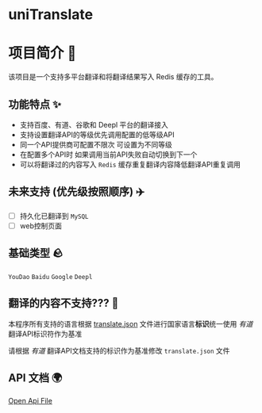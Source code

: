 # uniTranslate

# 项目简介 📒
该项目是一个支持多平台翻译和将翻译结果写入 Redis 缓存的工具。

## 功能特点 ✨
- 支持百度、有道、谷歌和 Deepl 平台的翻译接入 
- 支持设置翻译API的等级优先调用配置的低等级API
- 同一个API提供商可配置不限次 可设置为不同等级
- 在配置多个API时 如果调用当前API失败自动切换到下一个
- 可以将翻译过的内容写入 `Redis` 缓存重复翻译内容降低翻译API重复调用

## 未来支持 (优先级按照顺序) ✈️
 - [ ] 持久化已翻译到 `MySQL`
 - [ ] web控制页面

## 基础类型 🪨
`YouDao` `Baidu` `Google` `Deepl`

## 翻译的内容不支持??? 🤔
本程序所有支持的语言根据 [translate.json](./translate.json) 文件进行国家语言**标识**统一使用 _有道_ 翻译API标识符作为基准

请根据 _有道_ 翻译API文档支持的标识作为基准修改 `translate.json` 文件

## API 文档 🌍
[Open Api File](./uniTranslate%20(统一翻译).openapi.json)